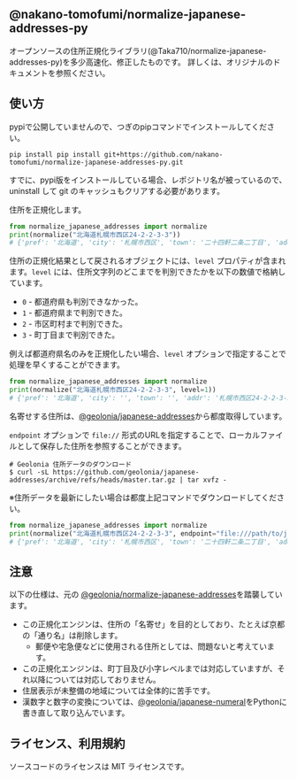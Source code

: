 ## @nakano-tomofumi/normalize-japanese-addresses-py

オープンソースの住所正規化ライブラリ(@Taka710/normalize-japanese-addresses-py)を多少高速化、修正したものです。
詳しくは、オリジナルのドキュメントを参照ください。

## 使い方
pypiで公開していませんので、つぎのpipコマンドでインストールしてください。

```
pip install pip install git+https://github.com/nakano-tomofumi/normalize-japanese-addresses-py.git
```

すでに、pypi版をインストールしている場合、レポジトリ名が被っているので、uninstall して git のキャッシュもクリアする必要があります。

住所を正規化します。  

```python
from normalize_japanese_addresses import normalize
print(normalize("北海道札幌市西区24-2-2-3-3"))
# {'pref': '北海道', 'city': '札幌市西区', 'town': '二十四軒二条二丁目', 'addr': '3-3', 'lat': 43.074273, 'lng': 141.315099, 'level': 3}
```

住所の正規化結果として戻されるオブジェクトには、`level` プロパティが含まれます。`level` には、住所文字列のどこまでを判別できたかを以下の数値で格納しています。

* `0` - 都道府県も判別できなかった。
* `1` - 都道府県まで判別できた。
* `2` - 市区町村まで判別できた。
* `3` - 町丁目まで判別できた。

例えば都道府県名のみを正規化したい場合、`level` オプションで指定することで処理を早くすることができます。
```python
from normalize_japanese_addresses import normalize
print(normalize("北海道札幌市西区24-2-2-3-3", level=1))
# {'pref': '北海道', 'city': '', 'town': '', 'addr': '札幌市西区24-2-2-3-3', 'lat': 43.074273, 'lng': 141.315099, 'level': 1}
```

名寄せする住所は、[@geolonia/japanese-addresses](https://geolonia.github.io/japanese-addresses/api/ja)から都度取得しています。

`endpoint` オプションで `file://` 形式のURLを指定することで、ローカルファイルとして保存した住所を参照することができます。
```
# Geolonia 住所データのダウンロード
$ curl -sL https://github.com/geolonia/japanese-addresses/archive/refs/heads/master.tar.gz | tar xvfz -
```
※住所データを最新にしたい場合は都度上記コマンドでダウンロードしてください。

```python
from normalize_japanese_addresses import normalize
print(normalize("北海道札幌市西区24-2-2-3-3", endpoint="file:///path/to/japanese-addresses-master/api/ja"))
# {'pref': '北海道', 'city': '札幌市西区', 'town': '二十四軒二条二丁目', 'addr': '3-3', 'lat': 43.074273, 'lng': 141.315099, 'level': 3}
```


## 注意

以下の仕様は、元の [@geolonia/normalize-japanese-addresses](https://github.com/geolonia/normalize-japanese-addresses)を踏襲しています。  

* この正規化エンジンは、住所の「名寄せ」を目的としており、たとえば京都の「通り名」は削除します。
  * 郵便や宅急便などに使用される住所としては、問題ないと考えています。
* この正規化エンジンは、町丁目及び小字レベルまでは対応していますが、それ以降については対応しておりません。
* 住居表示が未整備の地域については全体的に苦手です。
* 漢数字と数字の変換については、[@geolonia/japanese-numeral](https://github.com/geolonia/japanese-numeral)をPythonに書き直して取り込んでいます。

## ライセンス、利用規約

ソースコードのライセンスは MIT ライセンスです。